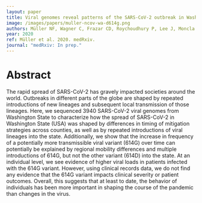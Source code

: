 ```yaml
---
layout: paper
title: Viral genomes reveal patterns of the SARS-CoV-2 outbreak in Washington State
image: /images/papers/muller-ncov-wa-d614g.png
authors: Müller NF, Wagner C, Frazar CD, Roychoudhury P, Lee J, Moncla LH, Pelle B, Richardson M, Ryke E, Xie H, Shrestha L, Addetia A, Rachleff VM, Lieberman NAP, Meei-Li Huang, Gautom R, Melly G, Hiatt B, Dykema P, Adler A, Brandstetter E, Han PD, Fay K, Ilcisin M, Lacombe K, Sibley TR, Truong M, Wolf CR, Boeckh M, Englund JA, Famulare M, Lutz BR, Rieder MJ, Thompson M, Duchin JS, Starita LM, Chu HY, Shendure J, Jerome KR, Lindquist S, Greninger AL, Nickerson DA, Bedford T.
year: 2020
ref: Müller et al. 2020. medRxiv.
journal: "medRxiv: In prep."
---
```


# Abstract

The rapid spread of SARS-CoV-2 has gravely impacted societies around the world. Outbreaks in different parts of the globe are shaped by repeated introductions of new lineages and subsequent local transmission of those lineages. Here, we sequenced 3940 SARS-CoV-2 viral genomes from Washington State to characterize how the spread of SARS-CoV-2 in Washington State (USA) was shaped by differences in timing of mitigation strategies across counties, as well as by repeated introductions of viral lineages into the state. Additionally, we show that the increase in frequency of a potentially more transmissible viral variant (614G) over time can potentially be explained by regional mobility differences and multiple introductions of 614G, but not the other variant (614D) into the state. At an individual level, we see evidence of higher viral loads in patients infected with the 614G variant. However, using clinical records data, we do not find any evidence that the 614G variant impacts clinical severity or patient outcomes. Overall, this suggests that at least to date, the behavior of individuals has been more important in shaping the course of the pandemic than changes in the virus.
